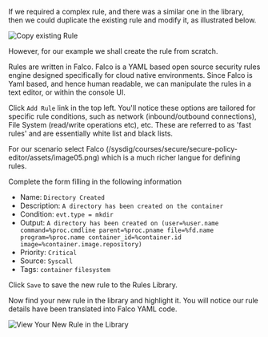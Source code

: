 
If we required a complex rule, and there was a similar one in the library, then we could duplicate the existing rule and modify it, as illustrated below.

![Copy existing Rule](/sysdig/courses/secure/secure-policy-editor/assets/image04.png)

However, for our example we shall create the rule from scratch.

Rules are written in Falco. Falco is a YAML based open source security rules engine designed specifically for cloud native environments.  Since Falco is Yaml based, and hence human readable, we can manipulate the rules in a text editor, or within the console UI.

Click `Add Rule` link in the top left. You'll notice these options are tailored for specific rule conditions, such as network (inbound/outbound connections), File System (read/write operations etc), etc.  These are referred to as 'fast rules' and are essentially white list and black lists.

For our scenario select Falco (/sysdig/courses/secure/secure-policy-editor/assets/image05.png) which is a much richer langue for defining rules.

Complete the form filling in the following information

 - Name: `Directory Created`
 - Description: `A directory has been created on the container`
 - Condition: `evt.type = mkdir`
 - Output: `A directory has been created on (user=%user.name command=%proc.cmdline parent=%proc.pname file=%fd.name program=%proc.name container_id=%container.id image=%container.image.repository)`
 - Priority: `Critical`
 - Source: `Syscall`
 - Tags: `container` `filesystem`

 Click `Save` to save the new rule to the Rules Library.

 Now find your new rule in the library and highlight it. You will notice our rule details have been translated into Falco YAML code.

 ![View Your New Rule in the Library](/sysdig/courses/secure/secure-policy-editor/assets/image06.png)
